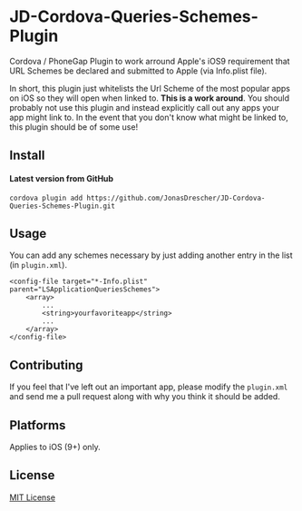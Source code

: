 # JD-Cordova-Queries-Schemes-Plugin

Cordova / PhoneGap Plugin to work arround Apple's iOS9 requirement that URL Schemes be declared and submitted to Apple (via Info.plist file).

In short, this plugin just whitelists the Url Scheme of the most popular apps on iOS so they will open when linked to. **This is a work around**. You should probably not use this plugin and instead explicitly call out any apps your app might link to. In the event that you don't know what might be linked to, this plugin should be of some use!

## Install

#### Latest version from GitHub

```
cordova plugin add https://github.com/JonasDrescher/JD-Cordova-Queries-Schemes-Plugin.git
```

## Usage

You can add any schemes necessary by just adding another entry in the list (in `plugin.xml`).

```
<config-file target="*-Info.plist" parent="LSApplicationQueriesSchemes">
    <array>
        ...
        <string>yourfavoriteapp</string>
        ...
    </array>
</config-file>
```

## Contributing

If you feel that I've left out an important app, please modify the `plugin.xml` and send me a pull request along with why you think it should be added.

## Platforms

Applies to iOS (9+) only.

## License

[MIT License](http://mit-license.org)
